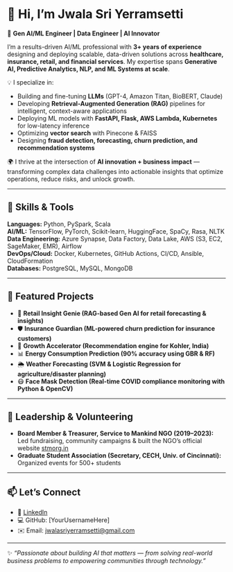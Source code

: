 # 👋 Hi, I’m Jwala Sri Yerramsetti  

🚀 **Gen AI/ML Engineer | Data Engineer | AI Innovator**  

I’m a results-driven AI/ML professional with **3+ years of experience** designing and deploying scalable, data-driven solutions across **healthcare, insurance, retail, and financial services**. My expertise spans **Generative AI, Predictive Analytics, NLP, and ML Systems at scale**.  

💡 I specialize in:  
- Building and fine-tuning **LLMs** (GPT-4, Amazon Titan, BioBERT, Claude)  
- Developing **Retrieval-Augmented Generation (RAG)** pipelines for intelligent, context-aware applications  
- Deploying ML models with **FastAPI, Flask, AWS Lambda, Kubernetes** for low-latency inference  
- Optimizing **vector search** with Pinecone & FAISS  
- Designing **fraud detection, forecasting, churn prediction, and recommendation systems**  

🌍 I thrive at the intersection of **AI innovation + business impact** — transforming complex data challenges into actionable insights that optimize operations, reduce risks, and unlock growth.  

---

## 🔧 Skills & Tools
**Languages:** Python, PySpark, Scala  
**AI/ML:** TensorFlow, PyTorch, Scikit-learn, HuggingFace, SpaCy, Rasa, NLTK  
**Data Engineering:** Azure Synapse, Data Factory, Data Lake, AWS (S3, EC2, SageMaker, EMR), Airflow  
**DevOps/Cloud:** Docker, Kubernetes, GitHub Actions, CI/CD, Ansible, CloudFormation  
**Databases:** PostgreSQL, MySQL, MongoDB  

---

## 📌 Featured Projects
- 🛒 **Retail Insight Genie (RAG-based Gen AI for retail forecasting & insights)**  
- 🛡️ **Insurance Guardian (ML-powered churn prediction for insurance customers)**  
- 🔧 **Growth Accelerator (Recommendation engine for Kohler, India)**  
- 📊 **Energy Consumption Prediction (90% accuracy using GBR & RF)**  
- 🌦️ **Weather Forecasting (SVM & Logistic Regression for agriculture/disaster planning)**  
- 😷 **Face Mask Detection (Real-time COVID compliance monitoring with Python & OpenCV)**  

---

## 🌱 Leadership & Volunteering
- **Board Member & Treasurer, Service to Mankind NGO (2019–2023):** Led fundraising, community campaigns & built the NGO’s official website [stmorg.in](https://stmorg.in/)  
- **Graduate Student Association (Secretary, CECH, Univ. of Cincinnati):** Organized events for 500+ students  

---

## 📫 Let’s Connect
- 💼 [LinkedIn](https://www.linkedin.com/in/jwalasri-yerramsetti-840593226/)  
- 💻 GitHub: [YourUsernameHere]  
- ✉️ Email: jwalasriyerramsetti@gmail.com  

---

✨ *“Passionate about building AI that matters — from solving real-world business problems to empowering communities through technology.”*  
